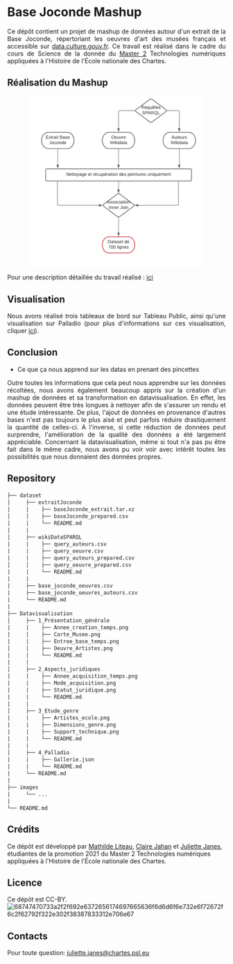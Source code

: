 # Base Joconde Mashup
<div align="justify">
  
Ce dépôt contient un projet de mashup de données autour d'un extrait de la Base Joconde, répertoriant les oeuvres d'art des musées français et accessible sur
[data.culture.gouv.fr](https://data.culture.gouv.fr/explore/dataset/base-joconde-extrait/information/). Ce travail est réalisé dans le cadre du cours de Science de la donnée du [Master 2](http://www.chartes.psl.eu/fr/cursus/master-technologies-numeriques-appliquees-histoire) Technologies numériques appliquées à l'Histoire de l'École nationale des Chartes.

## Réalisation du Mashup
<p align="center">
  <img src="images/pipeline_mashup.png" width="400"/>
</p>

Pour une description détaillée du travail réalisé : [ici](https://github.com/Juliettejns/baseJocondeMashup/blob/documentation_nettoye/dataset/README.md)

## Visualisation
Nous avons réalisé trois tableaux de bord sur Tableau Public, ainsi qu'une visualisation sur Palladio (pour plus d'informations sur ces visualisation, cliquer [ici](https://github.com/Juliettejns/baseJocondeMashup/tree/main/datavisualisation)).

## Conclusion
- Ce que ça nous apprend sur les datas en prenant des pincettes

Outre toutes les informations que cela peut nous apprendre sur les données récoltées, nous avons également beaucoup appris sur la création d'un mashup de données et sa transformation en datavisualisation. En effet, les données peuvent être très longues à nettoyer afin de s'assurer un rendu et une étude intéressante. De plus, l'ajout de données en provenance d'autres bases n'est pas toujours le plus aisé et peut parfois réduire drastiquement la quantité de celles-ci. A l'inverse, si cette réduction de données peut surprendre, l'amélioration de la qualité des données a été largement appréciable. Concernant la datavisualisation, même si tout n'a pas pu être fait dans le même cadre, nous avons pu voir voir avec intérêt toutes les possibilités que nous donnaient des données propres.

</div>

## Repository
```
├── dataset
│     ├── extraitJoconde
|     |    ├── baseJoconde_extrait.tar.xz
│     │    ├── baseJoconde_prepared.csv 
|     |    └── README.md
|     |
│     ├── wikiDataSPARQL
|     |    ├── query_auteurs.csv
|     |    ├── query_oeuvre.csv
|     |    ├── query_auteurs_prepared.csv
│     │    ├── query_oeuvre_prepared.csv
|     |    └── README.md
|     |
|     ├── base_joconde_oeuvres.csv
|     ├── base_joconde_oeuvres_auteurs.csv
|     └── README.md
|
├── Datavisualisation
│     ├── 1_Présentation_générale
|     |    ├── Annee_creation_temps.png
|     |    ├── Carte_Musee.png
|     |    ├── Entree_base_temps.png
│     │    ├── Oeuvre_Artistes.png
|     |    └── README.md
|     |
│     ├── 2_Aspects_juridiques
|     |    ├── Annee_acquisition_temps.png
|     |    ├── Mode_acquisition.png
|     |    ├── Statut_juridique.png
|     |    └── README.md
|     |
│     ├── 3_Etude_genre
|     |    ├── Artistes_ecole.png
|     |    ├── Dimensions_genre.png
|     |    ├── Support_technique.png
|     |    └── README.md
|     |
│     ├── 4_Palladio
|     |    ├── Gallerie.json
|     |    └── README.md
|     └── README.md
|
├── images
|     └── ...
|
└── README.md
```
## Crédits
Ce dépôt est développé par [Mathilde Liteau](http://github.com/mathildeliteau), [Claire Jahan](http://github.com/Heresta) et [Juliette Janes](http://github.com/Juliettejns), étudiantes de la promotion 2021 du Master 2 Technologies numériques appliquées à l'Histoire de l'École nationale des Chartes.

## Licence
Ce dépôt est CC-BY.</br>
![68747470733a2f2f692e6372656174697665636f6d6d6f6e732e6f72672f6c2f62792f322e302f38387833312e706e67](https://user-images.githubusercontent.com/56683417/115525743-a78d2400-a28f-11eb-8e45-4b6e3265a527.png)

## Contacts
Pour toute question: juliette.janes@chartes.psl.eu 
